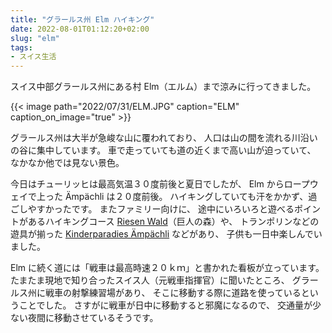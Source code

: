 ```yaml
---
title: "グラールス州 Elm ハイキング"
date: 2022-08-01T01:12:20+02:00
slug: "elm"
tags:
- スイス生活
---
```

スイス中部グラールス州にある村 Elm（エルム）まで涼みに行ってきました。

{{< image
    path="2022/07/31/ELM.JPG"
    caption="ELM"
    caption_on_image="true" >}}

グラールス州は大半が急峻な山に覆われており、
人口は山の間を流れる川沿いの谷に集中しています。
車で走っていても道の近くまで高い山が迫っていて、
なかなか他では見ない景色。

今日はチューリッヒは最高気温３０度前後と夏日でしたが、
Elm からロープウェイで上った Ämpächli は２０度前後。
ハイキングしていても汗をかかず、過ごしやすかったです。
またファミリー向けに、
途中にいろいろと遊べるポイントがあるハイキングコース [Riesen Wald](https://elm.ch/de/map/detail/riesenwald-in-elm-cbaeb584-7dea-41b2-b3e3-1837f1d368c4.html)（巨人の森）や、
トランポリンなどの遊具が揃った [Kinderparadies Ämpächli](https://elm.ch/de/map/detail/kinderparadies-aempaechli-4723f41c-f981-42f9-b7e6-51aeff9a961d.html) などがあり、
子供も一日中楽しんでいました。

Elm に続く道には「戦車は最高時速２０ｋｍ」と書かれた看板が立っています。
たまたま現地で知り合ったスイス人（元戦車指揮官）に聞いたところ、
グラールス州に戦車の射撃練習場があり、
そこに移動する際に道路を使っているということでした。
さすがに戦車が日中に移動すると邪魔になるので、
交通量が少ない夜間に移動させているそうです。
